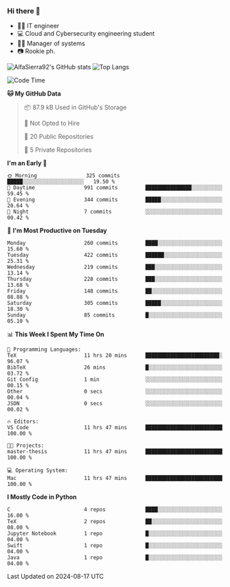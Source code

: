 ### Hi there 👋
- 👨‍💻 IT engineer
- 💻 Cloud and Cybersecurity engineering student
- 👨‍💼 Manager of systems
- 📷 Rookie ph.


![AlfaSierra92's GitHub stats](https://github-readme-stats.vercel.app/api?username=AlfaSierra92&theme=nord)
![Top Langs](https://github-readme-stats.vercel.app/api/top-langs/?username=AlfaSierra92&theme=nord&layout=compact)

<!--START_SECTION:waka-->
![Code Time](http://img.shields.io/badge/Code%20Time-169%20hrs%209%20mins-blue)

**🐱 My GitHub Data** 

> 📦 87.9 kB Used in GitHub's Storage 
 > 
> 🚫 Not Opted to Hire
 > 
> 📜 20 Public Repositories 
 > 
> 🔑 5 Private Repositories 
 > 
**I'm an Early 🐤** 

```text
🌞 Morning                325 commits         █████░░░░░░░░░░░░░░░░░░░░   19.50 % 
🌆 Daytime                991 commits         ███████████████░░░░░░░░░░   59.45 % 
🌃 Evening                344 commits         █████░░░░░░░░░░░░░░░░░░░░   20.64 % 
🌙 Night                  7 commits           ░░░░░░░░░░░░░░░░░░░░░░░░░   00.42 % 
```
📅 **I'm Most Productive on Tuesday** 

```text
Monday                   260 commits         ████░░░░░░░░░░░░░░░░░░░░░   15.60 % 
Tuesday                  422 commits         ██████░░░░░░░░░░░░░░░░░░░   25.31 % 
Wednesday                219 commits         ███░░░░░░░░░░░░░░░░░░░░░░   13.14 % 
Thursday                 228 commits         ███░░░░░░░░░░░░░░░░░░░░░░   13.68 % 
Friday                   148 commits         ██░░░░░░░░░░░░░░░░░░░░░░░   08.88 % 
Saturday                 305 commits         █████░░░░░░░░░░░░░░░░░░░░   18.30 % 
Sunday                   85 commits          █░░░░░░░░░░░░░░░░░░░░░░░░   05.10 % 
```


📊 **This Week I Spent My Time On** 

```text
💬 Programming Languages: 
TeX                      11 hrs 20 mins      ████████████████████████░   96.07 % 
BibTeX                   26 mins             █░░░░░░░░░░░░░░░░░░░░░░░░   03.72 % 
Git Config               1 min               ░░░░░░░░░░░░░░░░░░░░░░░░░   00.15 % 
Other                    0 secs              ░░░░░░░░░░░░░░░░░░░░░░░░░   00.04 % 
JSON                     0 secs              ░░░░░░░░░░░░░░░░░░░░░░░░░   00.02 % 

🔥 Editors: 
VS Code                  11 hrs 47 mins      █████████████████████████   100.00 % 

🐱‍💻 Projects: 
master-thesis            11 hrs 47 mins      █████████████████████████   100.00 % 

💻 Operating System: 
Mac                      11 hrs 47 mins      █████████████████████████   100.00 % 
```

**I Mostly Code in Python** 

```text
C                        4 repos             ████░░░░░░░░░░░░░░░░░░░░░   16.00 % 
TeX                      2 repos             ██░░░░░░░░░░░░░░░░░░░░░░░   08.00 % 
Jupyter Notebook         1 repo              █░░░░░░░░░░░░░░░░░░░░░░░░   04.00 % 
Swift                    1 repo              █░░░░░░░░░░░░░░░░░░░░░░░░   04.00 % 
Java                     1 repo              █░░░░░░░░░░░░░░░░░░░░░░░░   04.00 % 
```




 Last Updated on 2024-08-17 UTC
<!--END_SECTION:waka-->

<!--
**AlfaSierra92/AlfaSierra92** is a ✨ _special_ ✨ repository because its `README.md` (this file) appears on your GitHub profile.

Here are some ideas to get you started:

- 🔭 I’m currently working on ...
- 🌱 I’m currently learning ...
- 👯 I’m looking to collaborate on ...
- 🤔 I’m looking for help with ...
- 💬 Ask me about ...
- 📫 How to reach me: ...
- 😄 Pronouns: ...
- ⚡ Fun fact: ...
-->
